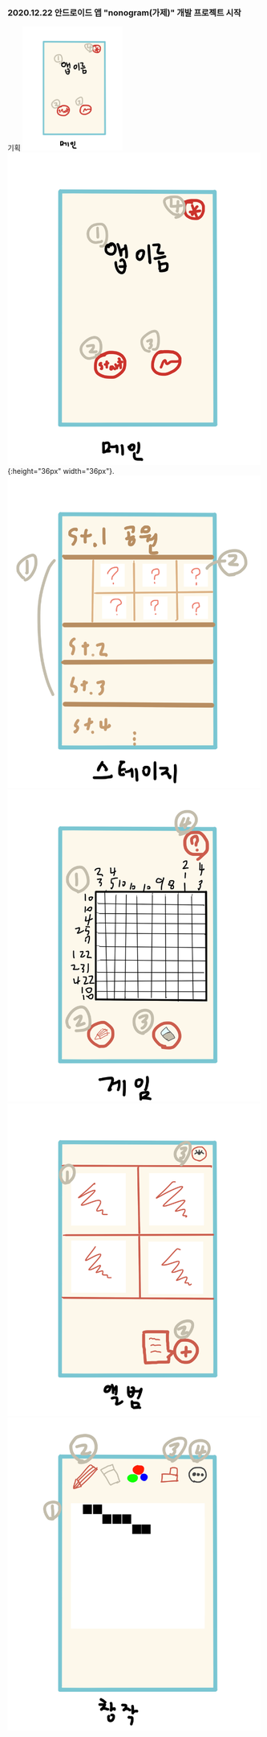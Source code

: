 ### 2020.12.22 안드로이드 앱 "nonogram(가제)" 개발 프로젝트 시작



기획
<img src="./images/nonogram1.png" width="200">
![nonogram1](./images/nonogram1.png){:height="36px" width="36px"}.
![nonogram1](./images/nonogram2.png)
![nonogram1](./images/nonogram3.png)
![nonogram1](./images/nonogram4.png)
![nonogram1](./images/nonogram5.png)
